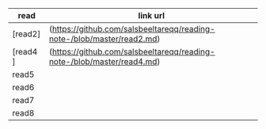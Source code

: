 read         | link url
------------ | -------------
[read2]        | (https://github.com/salsbeeltareqq/reading-note-/blob/master/read2.md)
[read4    ]    |(https://github.com/salsbeeltareqq/reading-note-/blob/master/read4.md)
read5        |
read6        |
read7        |
read8        |